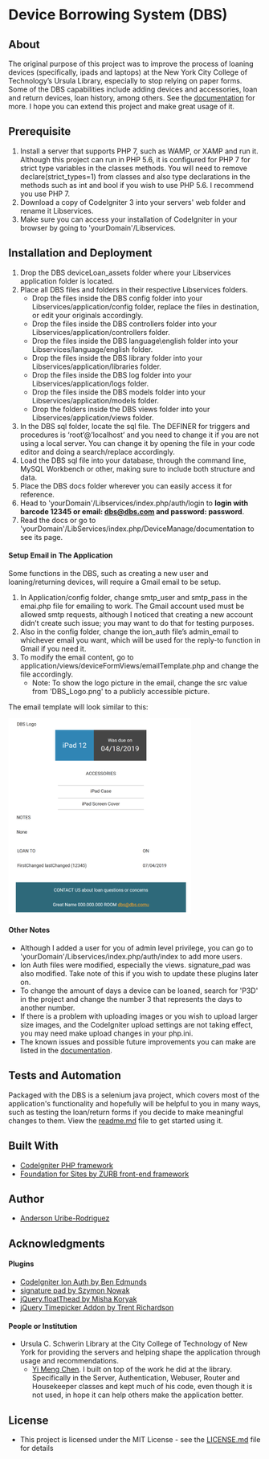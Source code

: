 # Device Borrowing System (DBS)

## About

The original purpose of this project was to improve the process of loaning devices (specifically, ipads and laptops) at the New York City College of Technology’s Ursula Library, especially to stop relying on paper forms. Some of the DBS capabilities include adding devices and accessories, loan and return devices, loan history, among others. See the [documentation](/docs/DBS_Help_Doc.pdf) for more. I hope you can extend this project and make great usage of it.

## Prerequisite

1. Install a server that supports PHP 7, such as WAMP, or XAMP and run it. Although this project can run in PHP 5.6, it is configured for PHP 7 for strict type variables in the classes methods. You will need to remove declare(strict_types=1) from classes and also type declarations in the methods such as int and bool if you wish to use PHP 5.6. I recommend you use PHP 7.
2. Download a copy of CodeIgniter 3 into your servers' web folder and rename it Libservices.
3. Make sure you can access your installation of CodeIgniter in your browser by going to 'yourDomain'/Libservices.

## Installation and Deployment

1.	Drop the DBS deviceLoan_assets folder where your Libservices application folder is located.
2.	Place all DBS files and folders in their respective Libservices folders. 
    - Drop the files inside the DBS config folder into your Libservices/application/config folder, replace the files in destination, or edit your originals accordingly.
    - Drop the files inside the DBS controllers folder into your Libservices/application/controllers folder.
    - Drop the files inside the DBS language\english folder into your Libservices/language/english folder.
    - Drop the files inside the DBS library folder into your Libservices/application/libraries folder.
    - Drop the files inside the DBS log folder into your Libservices/application/logs folder.
    - Drop the files inside the DBS models folder into your Libservices/application/models folder.
    - Drop the folders inside the DBS views folder into your Libservices/application/views folder.
3.	In the DBS sql folder, locate the sql file. The DEFINER for triggers and procedures is ‘root’@’localhost’ and you need to change it if you are not using a local server. You can change it by opening the file in your code editor and doing a search/replace accordingly. 
4.	Load the DBS sql file into your database, through the command line, MySQL Workbench or other, making sure to include both structure and data. 
5.	Place the DBS docs folder wherever you can easily access it for reference.
6.	Head to 'yourDomain'/Libservices/index.php/auth/login to **login with barcode 12345 or email: dbs@dbs.com and password: password**. 
7.	Read the docs or go to 'yourDomain'/LibServices/index.php/DeviceManage/documentation to see its page.

#### Setup Email in The Application

Some functions in the DBS, such as creating a new user and loaning/returning devices, will require a Gmail email to be setup. 

1.	In Application/config folder, change smtp_user and smtp_pass in the emai.php file for emailing to work. The Gmail account used must be allowed smtp requests, although I noticed that creating a new account didn’t create such issue; you may want to do that for testing purposes.
2.	Also in the config folder, change the ion_auth file’s  admin_email to whichever email you want, which will be used for the reply-to function in Gmail if you need it.
3.  To modify the email content, go to application/views/deviceFormViews/emailTemplate.php and change the file accordingly.
    - Note: To show the logo picture in the email, change the src value from 'DBS_Logo.png' to a publicly accessible picture. 
    
The email template will look similar to this:

![Sample DBS Email](/docs/sampleEmailTemplate.png)

#### Other Notes

- Although I added a user for you of admin level privilege, you can go to 'yourDomain'/Libservices/index.php/auth/index to add more users. 
- Ion Auth files were modified, especially the views. signature_pad was also modified. Take note of this if you wish to update these plugins later on.
- To change the amount of days a device can be loaned, search for 'P3D' in the project and change the number 3 that represents the days to another number.
- If there is a problem with uploading images or you wish to upload larger size images, and the CodeIgniter upload settings are not taking effect, you may need make upload changes in your php.ini.
- The known issues and possible future improvements you can make are listed in the [documentation](/docs/DBS_Help_Doc.pdf).

## Tests and Automation

Packaged with the DBS is a selenium java project, which covers most of the application's functionality and hopefully will be helpful to you in many ways, such as testing the loan/return forms if you decide to make meaningful changes to them. View the [readme.md](/TestsAndAutomation/DeviceLoan_UnitTests/readme.md) file to get started using it.

## Built With

- [CodeIgniter PHP framework](https://www.codeigniter.com/)
- [Foundation for Sites by ZURB front-end framework](https://foundation.zurb.com)

## Author

- [Anderson Uribe-Rodriguez](https://andersonuribe.com)

## Acknowledgments

#### Plugins
- [CodeIgniter Ion Auth by Ben Edmunds](https://github.com/benedmunds/CodeIgniter-Ion-Auth)
- [signature pad by Szymon Nowak](https://github.com/szimek/signature_pad)
- [jQuery.floatThead by Misha Koryak](http://mkoryak.github.io/floatThead/)
- [jQuery Timepicker Addon by Trent Richardson](https://trentrichardson.com/examples/timepicker/)

#### People or Institution
- Ursula C. Schwerin Library at the City College of Technology of New York for providing the servers and helping shape the application through usage and recommendations. 
    - [Yi Meng Chen](https://www.linkedin.com/in/yimechen?trk=chatin_wnc_redirect_pubprofile&ctx=cnpartner&trk=chatin_me_view-profile_wnc&from=singlemessage&isappinstalled=0). I built on top of the work he did at the library. Specifically in the Server, Authentication, Webuser, Router and Housekeeper classes and kept much of his code, even though it is not used, in hope it can help others make the application better.

## License
- This project is licensed under the MIT License - see the [LICENSE.md](/LICENSE) file for details
